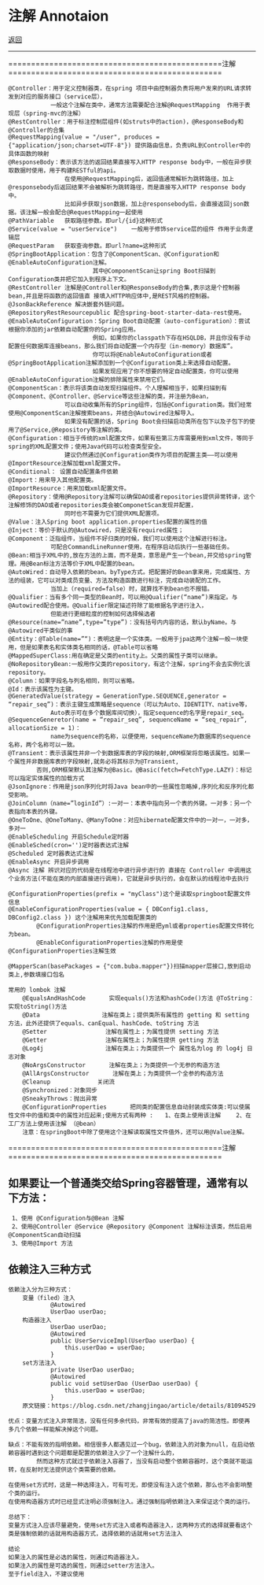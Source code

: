 # 注解 Annotaion

<p>
<a href="#" onclick="refreshContent('springboot')">返回</a>
</p>

---

===============================================注解===============================================

    @Controller：用于定义控制器类，在spring 项目中由控制器负责将用户发来的URL请求转发到对应的服务接口（service层），
                一般这个注解在类中，通常方法需要配合注解@RequestMapping  作用于表现层（spring-mvc的注解）
    @RestController：用于标注控制层组件(如struts中的action)，@ResponseBody和@Controller的合集            
    @RequestMapping(value = "/user", produces = {"application/json;charset=UTF-8"}) 提供路由信息，负责URL到Controller中的具体函数的映射
    @ResponseBody：表示该方法的返回结果直接写入HTTP response body中，一般在异步获取数据时使用，用于构建RESTful的api。
                    在使用@RequestMapping后，返回值通常解析为跳转路径，加上@responsebody后返回结果不会被解析为跳转路径，而是直接写入HTTP response body中。
                    比如异步获取json数据，加上@responsebody后，会直接返回json数据。该注解一般会配合@RequestMapping一起使用
    @PathVariable   获取路径参数。即url/{id}这种形式
    @Service(value = "userService")    一般用于修饰service层的组件 作用于业务逻辑层
    @RequestParam   获取查询参数。即url?name=这种形式
    @SpringBootApplication：包含了@ComponentScan、@Configuration和@EnableAutoConfiguration注解。
                            其中@ComponentScan让spring Boot扫描到Configuration类并把它加入到程序上下文。
    @RestController 注解是@Controller和@ResponseBody的合集,表示这是个控制器bean,并且是将函数的返回值直 接填入HTTP响应体中,是REST风格的控制器。
    @JsonBackReference 解决嵌套外链问题。
    @RepositoryRestResourcepublic 配合spring-boot-starter-data-rest使用。
    @EnableAutoConfiguration：Spring Boot自动配置（auto-configuration）：尝试根据你添加的jar依赖自动配置你的Spring应用。
                            例如，如果你的classpath下存在HSQLDB，并且你没有手动配置任何数据库连接beans，那么我们将自动配置一个内存型（in-memory）数据库”。
                            你可以将@EnableAutoConfiguration或者@SpringBootApplication注解添加到一个@Configuration类上来选择自动配置。
                            如果发现应用了你不想要的特定自动配置类，你可以使用@EnableAutoConfiguration注解的排除属性来禁用它们。
    @ComponentScan：表示将该类自动发现扫描组件。个人理解相当于，如果扫描到有@Component、@Controller、@Service等这些注解的类，并注册为Bean，
                    可以自动收集所有的Spring组件，包括@Configuration类。我们经常使用@ComponentScan注解搜索beans，并结合@Autowired注解导入。
                    如果没有配置的话，Spring Boot会扫描启动类所在包下以及子包下的使用了@Service,@Repository等注解的类。
    @Configuration：相当于传统的xml配置文件，如果有些第三方库需要用到xml文件，等同于spring的XML配置文件；使用Java代码可以检查类型安全。
                    建议仍然通过@Configuration类作为项目的配置主类——可以使用@ImportResource注解加载xml配置文件。
    @Conditional： 设置自动配置条件依赖
    @Import：用来导入其他配置类。
    @ImportResource：用来加载xml配置文件。
    @Repository：使用@Repository注解可以确保DAO或者repositories提供异常转译，这个注解修饰的DAO或者repositories类会被ComponetScan发现并配置，
                    同时也不需要为它们提供XML配置项。
    @Value：注入Spring boot application.properties配置的属性的值
    @Inject：等价于默认的@Autowired，只是没有required属性；
    @Component：泛指组件，当组件不好归类的时候，我们可以使用这个注解进行标注。
                可配合CommandLineRunner使用，在程序启动后执行一些基础任务。
    @Bean:相当于XML中的,放在方法的上面，而不是类，意思是产生一个bean,并交给spring管理。用@Bean标注方法等价于XML中配置的bean。
    @AutoWired：自动导入依赖的bean。byType方式。把配置好的Bean拿来用，完成属性、方法的组装，它可以对类成员变量、方法及构造函数进行标注，完成自动装配的工作。
                当加上（required=false）时，就算找不到bean也不报错。
    @Qualifier：当有多个同一类型的Bean时，可以用@Qualifier(“name”)来指定。与@Autowired配合使用。@Qualifier限定描述符除了能根据名字进行注入，
                但能进行更细粒度的控制如何选择候选者
    @Resource(name=”name”,type=”type”)：没有括号内内容的话，默认byName。与@Autowired干类似的事
    @Entity：@Table(name=”“)：表明这是一个实体类。一般用于jpa这两个注解一般一块使用，但是如果表名和实体类名相同的话，@Table可以省略
    @MappedSuperClass:用在确定是父类的entity上。父类的属性子类可以继承。
    @NoRepositoryBean:一般用作父类的repository，有这个注解，spring不会去实例化该repository。
    @Column：如果字段名与列名相同，则可以省略。
    @Id：表示该属性为主键。
    @GeneratedValue(strategy = GenerationType.SEQUENCE,generator = “repair_seq”)：表示主键生成策略是sequence（可以为Auto、IDENTITY、native等，
                Auto表示可在多个数据库间切换），指定sequence的名字是repair_seq。
    @SequenceGeneretor(name = “repair_seq”, sequenceName = “seq_repair”, allocationSize = 1)：
                name为sequence的名称，以便使用，sequenceName为数据库的sequence名称，两个名称可以一致。
    @Transient：表示该属性并非一个到数据库表的字段的映射,ORM框架将忽略该属性。如果一个属性并非数据库表的字段映射,就务必将其标示为@Transient,
            否则,ORM框架默认其注解为@Basic。@Basic(fetch=FetchType.LAZY)：标记可以指定实体属性的加载方式
    @JsonIgnore：作用是json序列化时将Java bean中的一些属性忽略掉,序列化和反序列化都受影响。
    @JoinColumn（name=”loginId”）:一对一：本表中指向另一个表的外键。一对多：另一个表指向本表的外键。
    @OneToOne、@OneToMany、@ManyToOne：对应hibernate配置文件中的一对一，一对多，多对一
    @EnableScheduling 开启Schedule定时器
    @EnableSched(cron='')定时器表达式注解
    @Scheduled 定时器表达式注解
    @EnableAsync 开启异步调用
    @Async 注解 辨识对应的代码是在线程池中进行异步进行的 直接在 Controller 中调用这个业务方法(不能在类的内部直接进行调用)，它就是异步执行的，会在默认的线程池中去执行
    
    @ConfigurationProperties(prefix = "myClass")这个是读取springboot配置文件信息
    @EnableConfigurationProperties(value = { DBConfig1.class, DBConfig2.class }) 这个注解用来优先加载配置类的
            @ConfigurationProperties注解的作用是把yml或者properties配置文件转化为bean。
            @EnableConfigurationProperties注解的作用是使@ConfigurationProperties注解生效

    @MapperScan(basePackages = {"com.buba.mapper"})扫描mapper层接口,放到启动类上,参数填接口包名
    
    常用的 lombok 注解
        @EqualsAndHashCode　　　　实现equals()方法和hashCode()方法 @ToString：实现toString()方法 
        @Data 　　　　　　　　　　注解在类上；提供类所有属性的 getting 和 setting 方法，此外还提供了equals、canEqual、hashCode、toString 方法 
        @Setter　　　　　　　　　　注解在属性上；为属性提供 setting 方法 
        @Getter　　　　　　　　　　注解在属性上；为属性提供 getting 方法 
        @Log4j 　　　　　　　　　　注解在类上；为类提供一个 属性名为log 的 log4j 日志对象 
        @NoArgsConstructor　　　　注解在类上；为类提供一个无参的构造方法 
        @AllArgsConstructor　　　　注解在类上；为类提供一个全参的构造方法 
        @Cleanup　　　　　　　　关闭流 
        @Synchronized：对象同步 
        @SneakyThrows：抛出异常
        @ConfigurationProperties　　　　把同类的配置信息自动封装成实体类:可以使属性文件中的值和类中的属性对应起来;使用方式有两种 :　　1、在类上使用该注解 　　2、在工厂方法上使用该注解 （@bean）
        注意：在springBoot中除了使用这个注解读取属性文件值外，还可以用@Value注解。

===============================================注解===============================================

## 如果要让一个普通类交给Spring容器管理，通常有以下方法：

     1、使用 @Configuration与@Bean 注解
     2、使用@Controller @Service @Repository @Component 注解标注该类，然后启用@ComponentScan自动扫描
     3、使用@Import 方法

## 依赖注入三种方式

 	依赖注入分为三种方式：
 		变量（filed）注入
 			    @Autowired
 			    UserDao userDao;
 		构造器注入
 			    UserDao userDao;
 			    @Autowired
 			    public UserServiceImpl(UserDao userDao) {
 			        this.userDao = userDao;
 			    }
 		set方法注入
 			    private UserDao userDao;
 			    @Autowired
 			    public void setUserDao (UserDao userDao) {
 			        this.userDao = userDao;
 			    }
 		原文链接：https://blog.csdn.net/zhangjingao/article/details/81094529
 		
 	优点：变量方式注入非常简洁，没有任何多余代码，非常有效的提高了java的简洁性。即使再多几个依赖一样能解决掉这个问题。
 	
 	缺点：不能有效的指明依赖。相信很多人都遇见过一个bug，依赖注入的对象为null，在启动依赖容器时遇到这个问题都是配置的依赖注入少了一个注解什么的，
 	        然而这种方式就过于依赖注入容器了，当没有启动整个依赖容器时，这个类就不能运转，在反射时无法提供这个类需要的依赖。
 	
 	在使用set方式时，这是一种选择注入，可有可无，即使没有注入这个依赖，那么也不会影响整个类的运行。
 	在使用构造器方式时已经显式注明必须强制注入。通过强制指明依赖注入来保证这个类的运行。
 	
 	总结下：
 	变量方式注入应该尽量避免，使用set方式注入或者构造器注入，这两种方式的选择就要看这个类是强制依赖的话就用构造器方式，选择依赖的话就用set方法注入
 	
 	结论
 	如果注入的属性是必选的属性，则通过构造器注入。
 	如果注入的属性是可选的属性，则通过setter方法注入。
 	至于field注入，不建议使用
